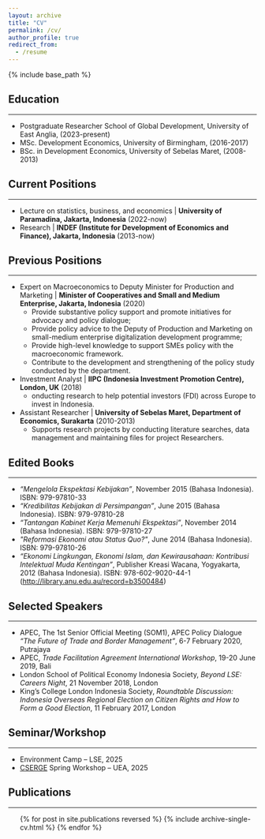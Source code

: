 ```yaml
---
layout: archive
title: "CV"
permalink: /cv/
author_profile: true
redirect_from:
  - /resume
---
```


{% include base_path %}



## Education
---
* Postgraduate Researcher School of Global Development, University of East Anglia, (2023-present)
* MSc. Development Economics, University of Birmingham, (2016-2017)
* BSc. in Development Economics, University of Sebelas Maret, (2008-2013)



## Current Positions
---
* Lecture on statistics, business, and economics &#124; **University of Paramadina, Jakarta, Indonesia** (2022-now)
* Research &#124; **INDEF (Institute for Development of Economics and Finance), Jakarta, Indonesia** (2013-now)



## Previous Positions
---
* Expert on Macroeconomics to Deputy Minister for Production and Marketing &#124; **Minister of Cooperatives and Small and Medium Enterprise, Jakarta, Indonesia** (2020)
   * Provide substantive policy support and promote initiatives for advocacy and policy dialogue;
   * Provide policy advice to the Deputy of Production and Marketing on small-medium enterprise digitalization development programme;
   * Provide high-level knowledge to support SMEs policy with the macroeconomic framework.
   * Contribute to the development and strengthening of the policy study conducted by the department.
* Investment Analyst &#124; **IIPC (Indonesia Investment Promotion Centre), London, UK** (2018)
   * onducting research to help potential investors (FDI) across Europe to invest in Indonesia.
* Assistant Researcher &#124; **University of Sebelas Maret, Department of Economics, Surakarta** (2010-2013)
   * Supports research projects by conducting literature searches, data management and maintaining files for project Researchers.
 


## Edited Books
---
* _“Mengelola Ekspektasi Kebijakan”_, November 2015 (Bahasa Indonesia). ISBN: 979-97810-33
* _“Kredibilitas Kebijakan di Persimpangan”_, June 2015 (Bahasa Indonesia). ISBN: 979-97810-28
* _“Tantangan Kabinet Kerja Memenuhi Ekspektasi”_, November 2014 (Bahasa Indonesia). ISBN: 979-97810-27
* _"Reformasi Ekonomi atau Status Quo?"_, June 2014 (Bahasa Indonesia). ISBN: 979-97810-26
* _“Ekonomi Lingkungan, Ekonomi Islam, dan Kewirausahaan: Kontribusi Intelektual Muda Kentingan”_, Publisher Kreasi Wacana, Yogyakarta, 2012 (Bahasa Indonesia). ISBN: 978-602-9020-44-1 (http://library.anu.edu.au/record=b3500484)



## Selected Speakers
---
* APEC, The 1st Senior Official Meeting (SOM1), APEC Policy Dialogue _“The Future of Trade and Border Management”_, 6-7 February 2020, Putrajaya
* APEC, _Trade Facilitation Agreement International Workshop_, 19-20 June 2019, Bali
* London School of Political Economy Indonesia Society, _Beyond LSE: Careers Night_, 21 November 2018, London
* King’s College London Indonesia Society, _Roundtable Discussion: Indonesia Overseas Regional Election on Citizen Rights and How to Form a Good Election_, 11 February 2017, London



## Seminar/Workshop
---
* Environment Camp – LSE, 2025
* [CSERGE](https://cserge.uea.ac.uk/) Spring Workshop – UEA, 2025



## Publications
---
  <ul>{% for post in site.publications reversed %}
    {% include archive-single-cv.html %}
  {% endfor %}</ul>
  
  
